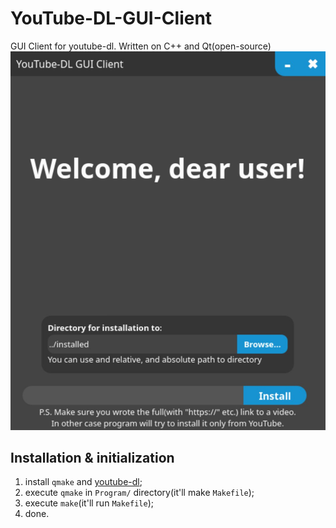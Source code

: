 # YouTube-DL-GUI-Client
GUI Client for youtube-dl. Written on C++ and Qt(open-source)
![Well, I thought it'll be here...](example.jpeg)
## Installation & initialization
1. install ```qmake``` and [youtube-dl](https://github.com/ytdl-org/youtube-dl);
1. execute ```qmake``` in ```Program/``` directory(it'll make ```Makefile```);
1. execute ```make```(it'll run ```Makefile```);
1. done.
